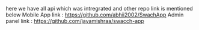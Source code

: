 here we have all api which was intregrated and other repo link is mentioned below
Mobile App link : https://github.com/abhii2002/SwachApp
Admin panel link : https://github.com/jayamishraa/swacch-app
